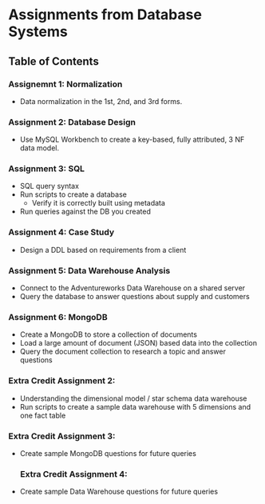 # Assignments from Database Systems

## Table of Contents

  ### Assignemnt 1: Normalization
  * Data normalization in the 1st, 2nd, and 3rd forms.

  ### Assignment 2: Database Design
  * Use MySQL Workbench to create a key-based, fully attributed, 3 NF data model. 

  ### Assignment 3: SQL
  * SQL query syntax
  * Run scripts to create a database
    - Verify it is correctly built using metadata
  * Run queries against the DB you created

  ### Assignment 4: Case Study
  * Design a DDL based on requirements from a client

  ### Assignment 5: Data Warehouse Analysis
  * Connect to the Adventureworks Data Warehouse on a shared server
  * Query the database to answer questions about supply and customers

  ### Assignment 6: MongoDB
  * Create a MongoDB to store a collection of documents
  * Load a large amount of document (JSON) based data into the collection
  * Query the document collection to research a topic and answer questions

  ### Extra Credit Assignment 2:
  * Understanding the dimensional model / star schema data warehouse
  * Run scripts to create a sample data warehouse with 5 dimensions and one fact table
  
  ### Extra Credit Assignment 3: 
  * Create sample MongoDB questions for future queries
  
    ### Extra Credit Assignment 4: 
  * Create sample Data Warehouse questions for future queries
